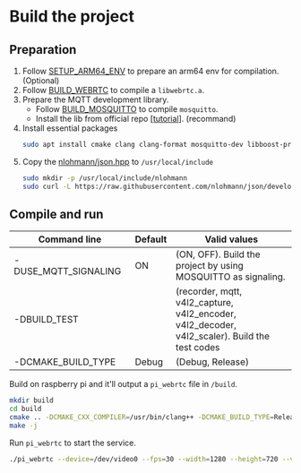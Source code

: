 # Build the project

## Preparation
1. Follow [SETUP_ARM64_ENV](doc/SETUP_ARM64_ENV.md) to prepare an arm64 env for compilation. (Optional)
2. Follow [BUILD_WEBRTC](doc/BUILD_WEBRTC.md) to compile a `libwebrtc.a`.
3. Prepare the MQTT development library.
    * Follow [BUILD_MOSQUITTO](doc/BUILD_MOSQUITTO.md) to compile `mosquitto`.
    * Install the lib from official repo [[tutorial](https://repo.mosquitto.org/debian/README.txt)]. (recommand)
4. Install essential packages
    ```bash
    sudo apt install cmake clang clang-format mosquitto-dev libboost-program-options-dev libavformat-dev libavcodec-dev libavutil-dev libswscale-dev libpulse-dev libasound2-dev libjpeg-dev
    ```
5. Copy the [nlohmann/json.hpp](https://github.com/nlohmann/json/blob/develop/single_include/nlohmann/json.hpp) to `/usr/local/include`
    ```bash
    sudo mkdir -p /usr/local/include/nlohmann
    sudo curl -L https://raw.githubusercontent.com/nlohmann/json/develop/single_include/nlohmann/json.hpp -o /usr/local/include/nlohmann/json.hpp
    ```

## Compile and run

| <div style="width:200px">Command line</div> | Default | Valid values |
| --------------------------------------------| ----------- | ------------ |
| -DUSE_MQTT_SIGNALING | ON | (ON, OFF). Build the project by using MOSQUITTO as signaling. |
| -DBUILD_TEST |  | (recorder, mqtt, v4l2_capture, v4l2_encoder, v4l2_decoder, v4l2_scaler). Build the test codes |
| -DCMAKE_BUILD_TYPE | Debug | (Debug, Release) |

Build on raspberry pi and it'll output a `pi_webrtc` file in `/build`.
```bash
mkdir build
cd build
cmake .. -DCMAKE_CXX_COMPILER=/usr/bin/clang++ -DCMAKE_BUILD_TYPE=Release
make -j
```

Run `pi_webrtc` to start the service.
```bash
./pi_webrtc --device=/dev/video0 --fps=30 --width=1280 --height=720 --v4l2_format=mjpeg --mqtt_host=<hostname> --mqtt_port=1883 --mqtt_username=<username> --mqtt_password=<password> --hw_accel
```
